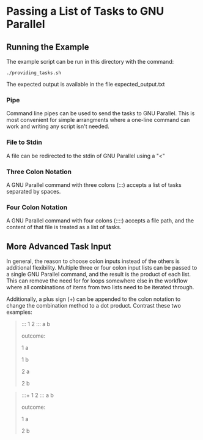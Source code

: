 
# Passing a List of Tasks to GNU Parallel

## Running the Example 

The example script can be run in this directory with the command:

    ./providing_tasks.sh

The expected output is available in the file expected_output.txt

### Pipe

Command line pipes can be used to send the tasks to GNU Parallel. This is most convenient for simple arrangments where a one-line command can work and writing any script isn't needed.

### File to Stdin

A file can be redirected to the stdin of GNU Parallel using a "<"

### Three Colon Notation
 
A GNU Parallel command with three colons (:::) accepts a list of tasks separated by spaces. 

### Four Colon Notation

A GNU Parallel command with four colons (::::) accepts a file path, and the content of that file is treated as a list of tasks.

## More Advanced Task Input

In general, the reason to choose colon inputs instead of the others is additional flexibility. Multiple three or four colon input lists can be passed to a single GNU Parallel command, and the result is the product of each list. This can remove the need for for loops somewhere else in the workflow where all combinations of items from two lists need to be iterated through. 

Additionally, a plus sign (+) can be appended to the colon notation to change the combination method to a dot product. Contrast these two examples:

> ::: 1 2 ::: a b
>
> outcome:
>
> 1 a
>
> 1 b
>
> 2 a
>
> 2 b

> :::+ 1 2 ::: a b
>
> outcome:
>
> 1 a
>
> 2 b

